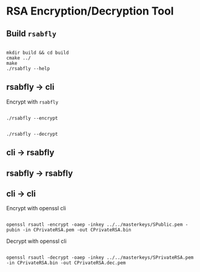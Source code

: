 # RSA Encryption/Decryption Tool

## Build `rsabfly`

<pre><code>
mkdir build && cd build
cmake ../
make
./rsabfly --help
</code></pre>

## rsabfly -> cli

Encrypt with `rsabfly`

<pre><code>
./rsabfly --encrypt 
</code></pre>

<pre><code>
./rsabfly --decrypt
</code></pre>

## cli -> rsabfly

## rsabfly -> rsabfly

## cli -> cli
Encrypt with openssl cli
<pre><code>
openssl rsautl -encrypt -oaep -inkey ../../masterkeys/SPublic.pem -pubin -in CPrivateRSA.pem -out CPrivateRSA.bin
</code></pre>

Decrypt with openssl cli
<pre><code>
openssl rsautl -decrypt -oaep -inkey ../../masterkeys/SPrivateRSA.pem -in CPrivateRSA.bin -out CPrivateRSA.dec.pem
</code></pre>
